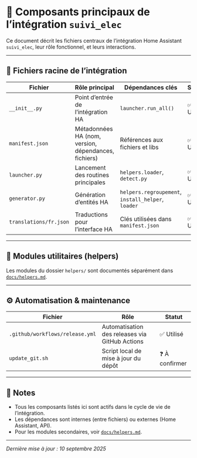 # 🔧 Composants principaux de l’intégration `suivi_elec`

Ce document décrit les fichiers centraux de l’intégration Home Assistant `suivi_elec`, leur rôle fonctionnel, et leurs interactions.

---

## 📂 Fichiers racine de l’intégration

| Fichier            | Rôle principal                                         | Dépendances clés                  | Statut        |
|--------------------|--------------------------------------------------------|-----------------------------------|---------------|
| `__init__.py`      | Point d’entrée de l’intégration HA                     | `launcher.run_all()`              | ✅ Utilisé     |
| `manifest.json`    | Métadonnées HA (nom, version, dépendances, fichiers)  | Références aux fichiers et libs   | ✅ Utilisé     |
| `launcher.py`      | Lancement des routines principales                     | `helpers.loader`, `detect.py`     | ✅ Utilisé     |
| `generator.py`     | Génération d’entités HA                                | `helpers.regroupement`, `install_helper`, `loader` | ✅ Utilisé     |
| `translations/fr.json` | Traductions pour l’interface HA                   | Clés utilisées dans `manifest.json` | ✅ Utilisé     |

---

## 🧠 Modules utilitaires (helpers)

Les modules du dossier `helpers/` sont documentés séparément dans [`docs/helpers.md`](helpers.md).

---

## ⚙️ Automatisation & maintenance

| Fichier                  | Rôle | Statut |
|--------------------------|------|--------|
| `.github/workflows/release.yml` | Automatisation des releases via GitHub Actions | ✅ Utilisé |
| `update_git.sh`          | Script local de mise à jour du dépôt | ❓ À confirmer |

---

## 📌 Notes

- Tous les composants listés ici sont actifs dans le cycle de vie de l’intégration.
- Les dépendances sont internes (entre fichiers) ou externes (Home Assistant, API).
- Pour les modules secondaires, voir [`docs/helpers.md`](helpers.md).

---

*Dernière mise à jour : 10 septembre 2025*
